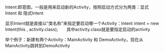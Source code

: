 Intent:即意图，一般是用来启动新的Activity，按照启动方式分为两类：显式Intent 和 隐式Intent

显示Intent就是直接以“类名称”来指定要启动哪一个Activity：Intent intent = new Intent(this , activity.class);　　其中activity.class就是要指定启动的activity

举个例子：新建有两个Activity：MainActivity 和 DemoActivity，现在从MainActivity跳转到DemoActivity
